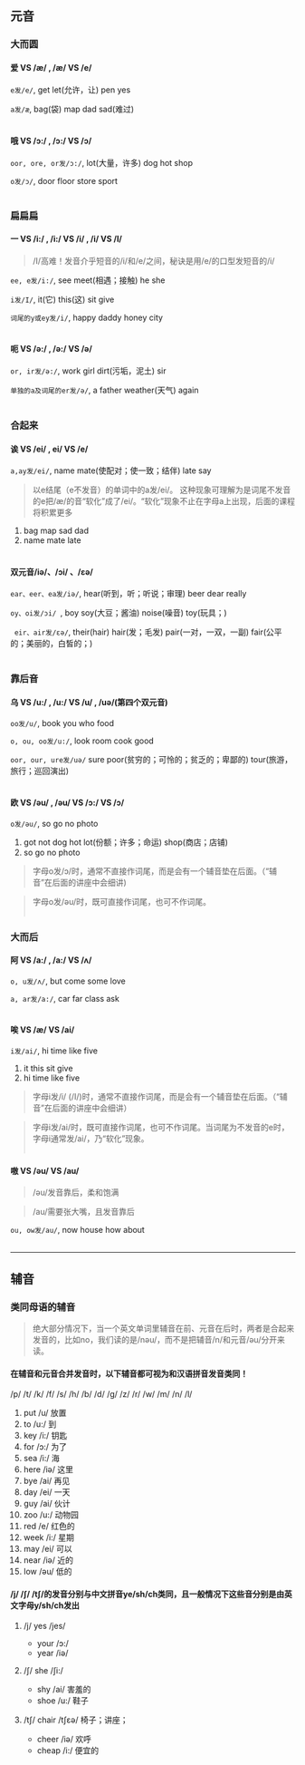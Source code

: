## 元音

### 大而圆

#### 爱 VS /æ/ , /æ/ VS /e/

`e发/e/`, get let(允许，让) pen yes

`a发/æ`, bag(袋) map dad sad(难过)
<br><br>

#### 哦 VS /ɔ:/ , /ɔ:/ VS /ɔ/

`oor, ore, or发/ɔ:/`, lot(大量，许多) dog hot shop

`o发/ɔ/`, door floor store sport
<br><br>




### 扁扁扁

#### 一 VS /i:/ , /i:/ VS /i/ , /i/ VS /I/

> /I/高难！发音介乎短音的/i/和/e/之间，秘诀是用/e/的口型发短音的/i/

`ee, e发/i:/`, see meet(相遇；接触) he she

`i发/I/`, it(它) this(这) sit give

`词尾的y或ey发/i/`, happy daddy honey city 
<br><br>

#### 呃 VS /ə:/ , /ə:/ VS /ə/

`or, ir发/ə:/`, work girl dirt(污垢，泥土) sir 

`单独的a及词尾的er发/ə/`,  a father weather(天气) again 
<br><br>






### 合起来

#### 诶 VS /ei/ , ei/ VS /e/

`a,ay发/ei/`, name mate(使配对；使一致；结伴) late say 

> 以e结尾（e不发音）的单词中的a发/ei/。 这种现象可理解为是词尾不发音的e把/æ/的音“软化”成了/ei/。“软化”现象不止在字母a上出现，后面的课程将积累更多

1. bag map sad dad 
2. name mate late
<br><br>
#### 双元音/iə/、/ɔi/ 、/εə/

` ear、eer、ea发/iə/ `, hear(听到，听；听说；审理) beer dear really 

`oy、oi发/ɔi/ `, boy soy(大豆；酱油) noise(噪音) toy(玩具；)

` eir、air发/εə/`,  their(hair) hair(发；毛发) pair(一对，一双，一副) fair(公平的；美丽的，白皙的；)
<br><br>


### 靠后音

#### 乌 VS /u:/ , /u:/ VS /u/ , /uə/(第四个双元音)

`oo发/u/`, book you who food 

`o, ou, oo发/u:/`, look room cook good 

`oor, our, ure发/uə/` sure poor(贫穷的；可怜的；贫乏的；卑鄙的) tour(旅游，旅行；巡回演出)
<br><br>

#### 欧 VS /əu/ , /əu/ VS /ɔ:/ VS /ɔ/

`o发/əu/`, so go no photo 
1. got not dog hot lot(份额；许多；命运) shop(商店；店铺)
2. so go no photo
> 字母o发/ɔ/时，通常不直接作词尾，而是会有一个辅音垫在后面。（“辅音”在后面的讲座中会细讲)

> 字母o发/əu/时，既可直接作词尾，也可不作词尾。
<br><br>


### 大而后

#### 阿 VS /a:/ , /a:/ VS /ʌ/

`o, u发/ʌ/`, but come some love 

`a, ar发/a:/`, car far class ask 
<br><br>

#### 唉 VS /æ/ VS /ai/

`i发/ai/`, hi time like five 
1. it this sit give 
2. hi time like five
> 字母i发/i/ (/I/)时，通常不直接作词尾，而是会有一个辅音垫在后面。（“辅音”在后面的讲座中会细讲）

> 字母i发/ai/时，既可直接作词尾，也可不作词尾。当词尾为不发音的e时，字母i通常发/ai/，乃“软化”现象。
<br><br>

#### 嗷 VS /əu/ VS /au/
> /əu/发音靠后，柔和饱满 

> /au/需要张大嘴，且发音靠后

`ou, ow发/au/`, now house how about 
<br><br>


---
## 辅音

### 类同母语的辅音
> 绝大部分情况下，当一个英文单词里辅音在前、元音在后时，两者是合起来发音的，比如no，我们读的是/nəu/，而不是把辅音/n/和元音/əu/分开来读。 

#### 在辅音和元音合并发音时，以下辅音都可视为和汉语拼音发音类同！
 
/p/ /t/ /k/ /f/ /s/ /h/ /b/ /d/ /g/ /z/ /r/ /w/ /m/ /n/ /l/ 

1. put /u/ 放置
2. to /u:/ 到
3. key /i:/ 钥匙
4. for /ɔ:/ 为了
5. sea /i:/ 海
6. here /iə/ 这里
7. bye /ai/ 再见
1. day /ei/ 一天
2. guy /ai/ 伙计
3. zoo /u:/ 动物园
4. red /e/ 红色的
5. week /i:/ 星期
6. may /ei/ 可以
7. near /iə/ 近的
8. low /əu/ 低的

#### /j/ /ʃ/ /tʃ/的发音分别与中文拼音ye/sh/ch类同，且一般情况下这些音分别是由英文字母y/sh/ch发出
1. /j/ yes /jes/ 
	- your /ɔ:/  
	- year /iə/
	
2. /ʃ/ she /ʃi:/
	- shy /ai/ 害羞的
	- shoe /u:/ 鞋子
	
3. /tʃ/ chair /tʃεə/ 椅子；讲座；
	- cheer /iə/ 欢呼
	- cheap /i:/ 便宜的
	
	
	


